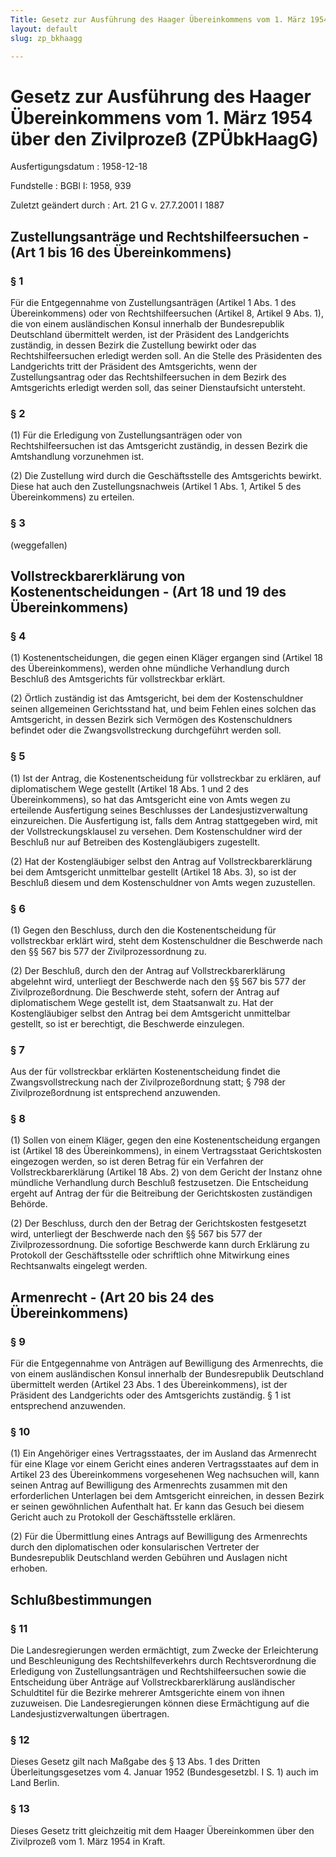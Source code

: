 ```yaml
---
Title: Gesetz zur Ausführung des Haager Übereinkommens vom 1. März 1954 über den Zivilprozeß
layout: default
slug: zp_bkhaagg

---
```


# Gesetz zur Ausführung des Haager Übereinkommens vom 1. März 1954 über den Zivilprozeß (ZPÜbkHaagG)

Ausfertigungsdatum
:   1958-12-18

Fundstelle
:   BGBl I: 1958, 939

Zuletzt geändert durch
:   Art. 21 G v. 27.7.2001 I 1887


## Zustellungsanträge und Rechtshilfeersuchen - (Art 1 bis 16 des Übereinkommens)


### § 1

Für die Entgegennahme von Zustellungsanträgen (Artikel 1 Abs. 1 des
Übereinkommens) oder von Rechtshilfeersuchen (Artikel 8, Artikel 9
Abs. 1), die von einem ausländischen Konsul innerhalb der
Bundesrepublik Deutschland übermittelt werden, ist der Präsident des
Landgerichts zuständig, in dessen Bezirk die Zustellung bewirkt oder
das Rechtshilfeersuchen erledigt werden soll. An die Stelle des
Präsidenten des Landgerichts tritt der Präsident des Amtsgerichts,
wenn der Zustellungsantrag oder das Rechtshilfeersuchen in dem Bezirk
des Amtsgerichts erledigt werden soll, das seiner Dienstaufsicht
untersteht.


### § 2

(1) Für die Erledigung von Zustellungsanträgen oder von
Rechtshilfeersuchen ist das Amtsgericht zuständig, in dessen Bezirk
die Amtshandlung vorzunehmen ist.

(2) Die Zustellung wird durch die Geschäftsstelle des Amtsgerichts
bewirkt. Diese hat auch den Zustellungsnachweis (Artikel 1 Abs. 1,
Artikel 5 des Übereinkommens) zu erteilen.


### § 3

(weggefallen)


## Vollstreckbarerklärung von Kostenentscheidungen - (Art 18 und 19 des Übereinkommens)



### § 4

(1) Kostenentscheidungen, die gegen einen Kläger ergangen sind
(Artikel 18 des Übereinkommens), werden ohne mündliche Verhandlung
durch Beschluß des Amtsgerichts für vollstreckbar erklärt.

(2) Örtlich zuständig ist das Amtsgericht, bei dem der Kostenschuldner
seinen allgemeinen Gerichtsstand hat, und beim Fehlen eines solchen
das Amtsgericht, in dessen Bezirk sich Vermögen des Kostenschuldners
befindet oder die Zwangsvollstreckung durchgeführt werden soll.


### § 5

(1) Ist der Antrag, die Kostenentscheidung für vollstreckbar zu
erklären, auf diplomatischem Wege gestellt (Artikel 18 Abs. 1 und 2
des Übereinkommens), so hat das Amtsgericht eine von Amts wegen zu
erteilende Ausfertigung seines Beschlusses der Landesjustizverwaltung
einzureichen. Die Ausfertigung ist, falls dem Antrag stattgegeben
wird, mit der Vollstreckungsklausel zu versehen. Dem Kostenschuldner
wird der Beschluß nur auf Betreiben des Kostengläubigers zugestellt.

(2) Hat der Kostengläubiger selbst den Antrag auf
Vollstreckbarerklärung bei dem Amtsgericht unmittelbar gestellt
(Artikel 18 Abs. 3), so ist der Beschluß diesem und dem
Kostenschuldner von Amts wegen zuzustellen.


### § 6

(1) Gegen den Beschluss, durch den die Kostenentscheidung für
vollstreckbar erklärt wird, steht dem Kostenschuldner die Beschwerde
nach den §§ 567 bis 577 der Zivilprozessordnung zu.

(2) Der Beschluß, durch den der Antrag auf Vollstreckbarerklärung
abgelehnt wird, unterliegt der Beschwerde nach den §§ 567 bis 577 der
Zivilprozeßordnung. Die Beschwerde steht, sofern der Antrag auf
diplomatischem Wege gestellt ist, dem Staatsanwalt zu. Hat der
Kostengläubiger selbst den Antrag bei dem Amtsgericht unmittelbar
gestellt, so ist er berechtigt, die Beschwerde einzulegen.


### § 7

Aus der für vollstreckbar erklärten Kostenentscheidung findet die
Zwangsvollstreckung nach der Zivilprozeßordnung statt; § 798 der
Zivilprozeßordnung ist entsprechend anzuwenden.


### § 8

(1) Sollen von einem Kläger, gegen den eine Kostenentscheidung
ergangen ist (Artikel 18 des Übereinkommens), in einem Vertragsstaat
Gerichtskosten eingezogen werden, so ist deren Betrag für ein
Verfahren der Vollstreckbarerklärung (Artikel 18 Abs. 2) von dem
Gericht der Instanz ohne mündliche Verhandlung durch Beschluß
festzusetzen. Die Entscheidung ergeht auf Antrag der für die
Beitreibung der Gerichtskosten zuständigen Behörde.

(2) Der Beschluss, durch den der Betrag der Gerichtskosten festgesetzt
wird, unterliegt der Beschwerde nach den §§ 567 bis 577 der
Zivilprozessordnung. Die sofortige Beschwerde kann durch Erklärung zu
Protokoll der Geschäftsstelle oder schriftlich ohne Mitwirkung eines
Rechtsanwalts eingelegt werden.


## Armenrecht - (Art 20 bis 24 des Übereinkommens)



### § 9

Für die Entgegennahme von Anträgen auf Bewilligung des Armenrechts,
die von einem ausländischen Konsul innerhalb der Bundesrepublik
Deutschland übermittelt werden (Artikel 23 Abs. 1 des Übereinkommens),
ist der Präsident des Landgerichts oder des Amtsgerichts zuständig. §
1 ist entsprechend anzuwenden.


### § 10

(1) Ein Angehöriger eines Vertragsstaates, der im Ausland das
Armenrecht für eine Klage vor einem Gericht eines anderen
Vertragsstaates auf dem in Artikel 23 des Übereinkommens vorgesehenen
Weg nachsuchen will, kann seinen Antrag auf Bewilligung des
Armenrechts zusammen mit den erforderlichen Unterlagen bei dem
Amtsgericht einreichen, in dessen Bezirk er seinen gewöhnlichen
Aufenthalt hat. Er kann das Gesuch bei diesem Gericht auch zu
Protokoll der Geschäftsstelle erklären.

(2) Für die Übermittlung eines Antrags auf Bewilligung des Armenrechts
durch den diplomatischen oder konsularischen Vertreter der
Bundesrepublik Deutschland werden Gebühren und Auslagen nicht erhoben.


## Schlußbestimmungen



### § 11

Die Landesregierungen werden ermächtigt, zum Zwecke der Erleichterung
und Beschleunigung des Rechtshilfeverkehrs durch Rechtsverordnung die
Erledigung von Zustellungsanträgen und Rechtshilfeersuchen sowie die
Entscheidung über Anträge auf Vollstreckbarerklärung ausländischer
Schuldtitel für die Bezirke mehrerer Amtsgerichte einem von ihnen
zuzuweisen. Die Landesregierungen können diese Ermächtigung auf die
Landesjustizverwaltungen übertragen.


### § 12

Dieses Gesetz gilt nach Maßgabe des § 13 Abs. 1 des Dritten
Überleitungsgesetzes vom 4. Januar 1952 (Bundesgesetzbl. I S. 1) auch
im Land Berlin.


### § 13

Dieses Gesetz tritt gleichzeitig mit dem Haager Übereinkommen über den
Zivilprozeß vom 1. März 1954 in Kraft.

